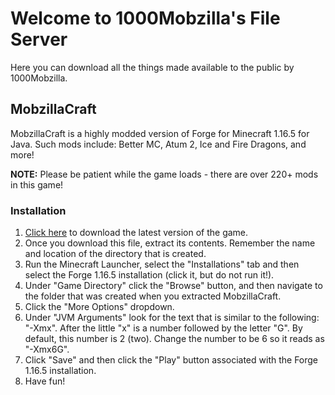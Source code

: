 # Welcome to 1000Mobzilla's File Server

Here you can download all the things made available to the public by 1000Mobzilla.

## MobzillaCraft

MobzillaCraft is a highly modded version of Forge for Minecraft 1.16.5 for Java. Such mods include: Better MC, Atum 2, Ice and Fire Dragons, and more!

**NOTE:** Please be patient while the game loads - there are over 220+ mods in this game!

### Installation

1. [Click here](https://www.google.com) to download the latest version of the game.
2. Once you download this file, extract its contents. Remember the name and location of the directory that is created.
3. Run the Minecraft Launcher, select the "Installations" tab and then select the Forge 1.16.5 installation (click it, but do not run it!).
4. Under "Game Directory" click the "Browse" button, and then navigate to the folder that was created when you extracted MobzillaCraft.
5. Click the "More Options" dropdown.
6. Under "JVM Arguments" look for the text that is similar to the following: "-Xmx". After the little "x" is a number followed by the letter "G". By default, this number is 2 (two). Change the number to be 6 so it reads as "-Xmx6G".
7. Click "Save" and then click the "Play" button associated with the Forge 1.16.5 installation.
8. Have fun!
